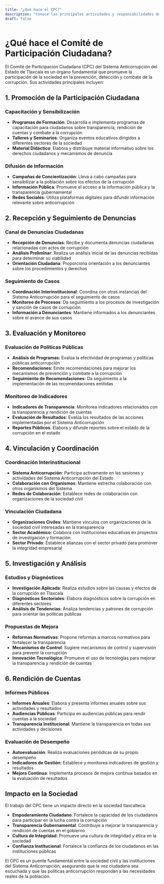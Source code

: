 ```yaml
---
title: "¿Qué hace el CPC?"
description: "Conoce las principales actividades y responsabilidades del Comité de Participación Ciudadana"
draft: false
---
```


# ¿Qué hace el Comité de Participación Ciudadana?

El Comité de Participación Ciudadana (CPC) del Sistema Anticorrupción del Estado de Tlaxcala es un órgano fundamental que promueve la participación de la sociedad en la prevención, detección y combate de la corrupción. Sus actividades principales incluyen:

## 1. Promoción de la Participación Ciudadana

### Capacitación y Sensibilización
- **Programas de Formación**: Desarrolla e implementa programas de capacitación para ciudadanos sobre transparencia, rendición de cuentas y combate a la corrupción
- **Talleres y Seminarios**: Organiza eventos educativos dirigidos a diferentes sectores de la sociedad
- **Material Didáctico**: Elabora y distribuye material informativo sobre los derechos ciudadanos y mecanismos de denuncia

### Difusión de Información
- **Campañas de Concientización**: Lleva a cabo campañas para sensibilizar a la población sobre los efectos de la corrupción
- **Información Pública**: Promueve el acceso a la información pública y la transparencia gubernamental
- **Redes Sociales**: Utiliza plataformas digitales para difundir información relevante sobre anticorrupción

## 2. Recepción y Seguimiento de Denuncias

### Canal de Denuncias Ciudadanas
- **Recepción de Denuncias**: Recibe y documenta denuncias ciudadanas relacionadas con actos de corrupción
- **Análisis Preliminar**: Realiza un análisis inicial de las denuncias recibidas para determinar su viabilidad
- **Orientación Ciudadana**: Proporciona orientación a los denunciantes sobre los procedimientos y derechos

### Seguimiento de Casos
- **Coordinación Interinstitucional**: Coordina con otras instancias del Sistema Anticorrupción para el seguimiento de casos
- **Monitoreo de Procesos**: Da seguimiento a los procesos de investigación y sanción de casos de corrupción
- **Información a Denunciantes**: Mantiene informados a los denunciantes sobre el avance de sus casos

## 3. Evaluación y Monitoreo

### Evaluación de Políticas Públicas
- **Análisis de Programas**: Evalúa la efectividad de programas y políticas públicas anticorrupción
- **Recomendaciones**: Emite recomendaciones para mejorar los mecanismos de prevención y combate a la corrupción
- **Seguimiento de Recomendaciones**: Da seguimiento a la implementación de las recomendaciones emitidas

### Monitoreo de Indicadores
- **Indicadores de Transparencia**: Monitorea indicadores relacionados con la transparencia y rendición de cuentas
- **Evaluación de Resultados**: Evalúa los resultados de las acciones implementadas por el Sistema Anticorrupción
- **Reportes Públicos**: Elabora y difunde reportes sobre el estado de la corrupción en el estado

## 4. Vinculación y Coordinación

### Coordinación Interinstitucional
- **Sistema Anticorrupción**: Participa activamente en las sesiones y actividades del Sistema Anticorrupción del Estado
- **Colaboración con Organismos**: Mantiene estrecha colaboración con otros organismos del Sistema
- **Redes de Colaboración**: Establece redes de colaboración con organizaciones de la sociedad civil

### Vinculación Ciudadana
- **Organizaciones Civiles**: Mantiene vínculos con organizaciones de la sociedad civil interesadas en la transparencia
- **Sector Académico**: Colabora con instituciones educativas en proyectos de investigación y formación
- **Sector Privado**: Establece alianzas con el sector privado para promover la integridad empresarial

## 5. Investigación y Análisis

### Estudios y Diagnósticos
- **Investigación Aplicada**: Realiza estudios sobre las causas y efectos de la corrupción en Tlaxcala
- **Diagnósticos Sectoriales**: Elabora diagnósticos sobre la corrupción en diferentes sectores
- **Análisis de Tendencias**: Analiza tendencias y patrones de corrupción para orientar las políticas públicas

### Propuestas de Mejora
- **Reformas Normativas**: Propone reformas a marcos normativos para fortalecer la transparencia
- **Mecanismos de Control**: Sugiere mecanismos de control y supervisión para prevenir la corrupción
- **Innovación Tecnológica**: Promueve el uso de tecnologías para mejorar la transparencia y rendición de cuentas

## 6. Rendición de Cuentas

### Informes Públicos
- **Informes Anuales**: Elabora y presenta informes anuales sobre sus actividades y resultados
- **Audiencias Públicas**: Participa en audiencias públicas para rendir cuentas a la sociedad
- **Transparencia Institucional**: Mantiene la transparencia en todas sus actividades y decisiones

### Evaluación de Desempeño
- **Autoevaluación**: Realiza evaluaciones periódicas de su propio desempeño
- **Indicadores de Gestión**: Establece y monitorea indicadores de gestión y resultados
- **Mejora Continua**: Implementa procesos de mejora continua basados en la evaluación de resultados

## Impacto en la Sociedad

El trabajo del CPC tiene un impacto directo en la sociedad tlaxcalteca:

- **Empoderamiento Ciudadano**: Fortalece la capacidad de los ciudadanos para participar en la lucha contra la corrupción
- **Transparencia Gubernamental**: Contribuye a mejorar la transparencia y rendición de cuentas en el gobierno
- **Cultura de Integridad**: Promueve una cultura de integridad y ética en la sociedad
- **Confianza Institucional**: Fortalece la confianza de los ciudadanos en las instituciones públicas

El CPC es un puente fundamental entre la sociedad civil y las instituciones del Sistema Anticorrupción, asegurando que la voz ciudadana sea escuchada y que las políticas anticorrupción respondan a las necesidades reales de la población. 